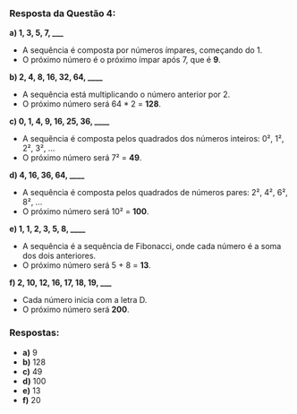 ### Resposta da Questão 4:

**a) 1, 3, 5, 7, ___**

- A sequência é composta por números ímpares, começando do 1.
- O próximo número é o próximo ímpar após 7, que é **9**.

**b) 2, 4, 8, 16, 32, 64, ____**

- A sequência está multiplicando o número anterior por 2.
- O próximo número será 64 * 2 = **128**.

**c) 0, 1, 4, 9, 16, 25, 36, ____**

- A sequência é composta pelos quadrados dos números inteiros: 0², 1², 2², 3², ...
- O próximo número será 7² = **49**.

**d) 4, 16, 36, 64, ____**

- A sequência é composta pelos quadrados de números pares: 2², 4², 6², 8², ...
- O próximo número será 10² = **100**.

**e) 1, 1, 2, 3, 5, 8, ____**

- A sequência é a sequência de Fibonacci, onde cada número é a soma dos dois anteriores.
- O próximo número será 5 + 8 = **13**.

**f) 2, 10, 12, 16, 17, 18, 19, ___**

- Cada número inicia com a letra D.
- O próximo número será **200**.

### Respostas:

- **a)** 9
- **b)** 128
- **c)** 49
- **d)** 100
- **e)** 13
- **f)** 20
